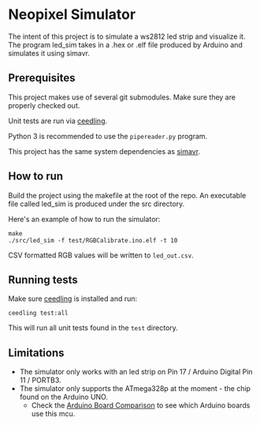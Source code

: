 # Neopixel Simulator
The intent of this project is to simulate a ws2812 led strip and visualize it. The program led_sim takes in a .hex or .elf file
produced by Arduino and simulates it using simavr.

## Prerequisites

This project makes use of several git submodules. Make sure they are properly checked out.

Unit tests are run via [ceedling](http://www.throwtheswitch.org/ceedling).

Python 3 is recommended to use the `pipereader.py` program.

This project has the same system dependencies as [simavr](https://github.com/buserror/simavr).

## How to run

Build the project using the makefile at the root of the repo. 
An executable file called led_sim is produced under the src directory.

Here's an example of how to run the simulator:

```
make
./src/led_sim -f test/RGBCalibrate.ino.elf -t 10
```

CSV formatted RGB values will be written to `led_out.csv`.

## Running tests

Make sure [ceedling](http://www.throwtheswitch.org/ceedling) is installed and run:

```
ceedling test:all
```

This will run all unit tests found in the `test` directory.


## Limitations

* The simulator only works with an  led strip on Pin 17 / Arduino Digital Pin 11 / PORTB3.
* The simulator only supports the ATmega328p at the moment - the chip found on the Arduino UNO.
  * Check the [Arduino Board Comparison](https://www.arduino.cc/en/products.compare) to see which Arduino boards use this mcu.
